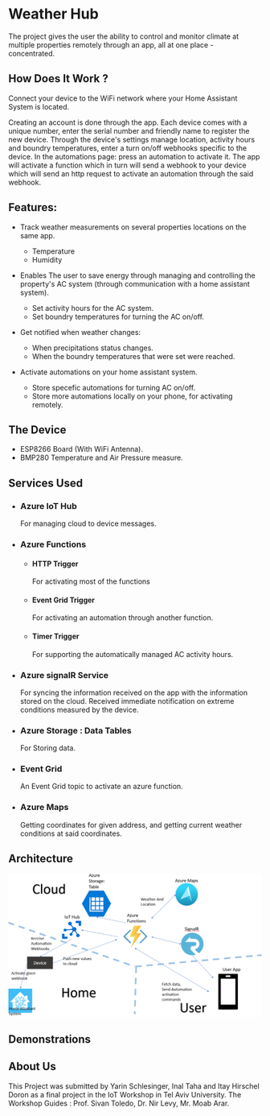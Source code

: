 # Weather Hub

The project gives the user the ability to control and monitor climate at multiple properties remotely through an app, all at one place - concentrated.

## How Does It Work ?

Connect your device to the WiFi network where your Home Assistant System is located.

Creating an account is done through the app.
Each device comes with a unique number, enter the serial number and friendly name to register the new device.
Through the device's settings manage location, activity hours and boundry temperatures, enter a turn on/off webhooks specific to the device.
In the automations page: press an automation to activate it. The app will activate a function which in turn will send a webhook to your device which will send an http request to activate an automation through the said webhook.

## Features:

* Track weather measurements on several properties locations on the same app.
  - Temperature
  - Humidity

* Enables The user to save energy through managing and controlling the property's AC system (through communication with a home assistant system).
  - Set activity hours for the AC system.
  - Set boundry temperatures for turning the AC on/off.

* Get notified when weather changes:
  - When precipitations status changes.
  - When the boundry temperatures that were set were reached.

* Activate automations on your home assistant system.
  - Store specefic automations for turning AC on/off.
  - Store more automations locally on your phone, for activating remotely.
 
## The Device

* ESP8266 Board (With WiFi Antenna).
* BMP280 Temperature and Air Pressure measure.

## Services Used

* ### Azure IoT Hub
  For managing cloud to device messages.
  
* ### Azure Functions
  - #### HTTP Trigger
    For activating most of the functions
  - #### Event Grid Trigger
    For activating an automation through another function.
  - #### Timer Trigger
    For supporting the automatically managed AC activity hours.
    
* ### Azure signalR Service
  For syncing the information received on the app with the information stored on the cloud. Received immediate notification on extreme conditions measured by the device.
  
* ### Azure Storage : Data Tables
  For Storing data.
  
* ### Event Grid
  An Event Grid topic to activate an azure function.

* ### Azure Maps
  Getting coordinates for given address, and getting current weather conditions at said coordinates.

## Architecture
![Architecture Image](./Architecture.PNG)

## Demonstrations


## About Us
This Project was submitted by Yarin Schlesinger, Inal Taha and Itay Hirschel Doron as a final project in the IoT Workshop in Tel Aviv University.
The Workshop Guides : Prof. Sivan Toledo, Dr. Nir Levy, Mr. Moab Arar.


